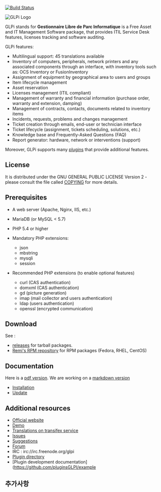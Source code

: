 [![Build Status](https://secure.travis-ci.org/glpi-project/glpi.svg?branch=master)](https://secure.travis-ci.org/glpi-project/glpi)

![GLPi Logo](https://raw.githubusercontent.com/glpi-project/glpi/master/pics/logos/logo-GLPI-250-black.png)

GLPi stands for **Gestionnaire Libre de Parc Informatique** is a Free Asset and IT Management Software package, that provides ITIL Service Desk features, licenses tracking and software auditing.

GLPi features:
* Multilingual support: 45 translations available
* Inventory of computers, peripherals, network printers and any associated components through an interface, with inventory tools such as: OCS Inventory or FusionInventory
* Assignment of equipment by geographical area to users and groups
* Item lifecycle management
* Asset reservation
* Licenses management (ITIL compliant)
* Management of warranty and financial information (purchase order, warranty and extension, damping)
* Management of contracts, contacts, documents related to inventory items
* Incidents, requests, problems and changes management
* Ticket creation through emails, end-user or technician interface
* Ticket lifecycle (assignment, tickets scheduling, solutions, etc.)
* Knowledge base and Frequently-Asked Questions (FAQ)
* Report generator: hardware, network or interventions (support)

Moreover, GLPi supports many [plugins](http://plugins.glpi-project.org) that provide additional features.


## License

It is distributed under the GNU GENERAL PUBLIC LICENSE Version 2 - please consult the file called [COPYING](https://raw.githubusercontent.com/glpi-project/glpi/master/COPYING.txt) for more details.


## Prerequisites

* A web server (Apache, Nginx, IIS, etc.)
* MariaDB (or MySQL < 5.7)
* PHP 5.4 or higher
* Mandatory PHP extensions:
    - json
    - mbstring
    - mysqli
    - session

* Recommended PHP extensions (to enable optional features)
    - curl (CAS authentication)
    - domxml (CAS authentication)
    - gd (picture generation)
    - imap (mail collector and users authentication)
    - ldap (users authentication)
    - openssl (encrypted communication)


## Download

See :
* [releases](https://github.com/glpi-project/glpi/releases) for tarball packages.
* [Remi's RPM repository](http://rpms.remirepo.net/) for RPM packages (Fedora, RHEL, CentOS)


## Documentation

Here is a [pdf version](https://forge.glpi-project.org/attachments/download/1901/glpidoc-0.85-en-partial.pdf).
We are working on a [markdown version](https://github.com/glpi-project/doc)

* [Installation](http://glpi-project.org/spip.php?article61)
* [Update](http://glpi-project.org/spip.php?article172)


## Additional resources

* [Official website](http://glpi-project.org)
* [Demo](http://demo.glpi-project.org/)
* [Translations on transifex service](https://www.transifex.com/glpi/public/)
* [Issues](https://github.com/glpi-project/glpi/issues)
* [Suggestions](http://suggest.glpi-project.org)
* [Forum](http://forum.glpi-project.org)
* IRC : irc://irc.freenode.org/glpi
* [Plugin directory](http://plugins.glpi-project.org)
* [Plugin development documentation](https://github.com/pluginsGLPI/example

## 추가사항